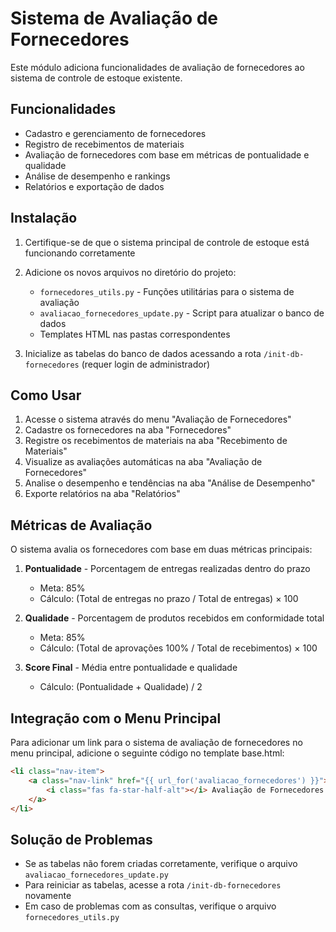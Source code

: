 # Sistema de Avaliação de Fornecedores

Este módulo adiciona funcionalidades de avaliação de fornecedores ao sistema de controle de estoque existente.

## Funcionalidades

- Cadastro e gerenciamento de fornecedores
- Registro de recebimentos de materiais
- Avaliação de fornecedores com base em métricas de pontualidade e qualidade
- Análise de desempenho e rankings
- Relatórios e exportação de dados

## Instalação

1. Certifique-se de que o sistema principal de controle de estoque está funcionando corretamente
2. Adicione os novos arquivos no diretório do projeto:
   - `fornecedores_utils.py` - Funções utilitárias para o sistema de avaliação
   - `avaliacao_fornecedores_update.py` - Script para atualizar o banco de dados
   - Templates HTML nas pastas correspondentes

3. Inicialize as tabelas do banco de dados acessando a rota `/init-db-fornecedores` (requer login de administrador)

## Como Usar

1. Acesse o sistema através do menu "Avaliação de Fornecedores"
2. Cadastre os fornecedores na aba "Fornecedores"
3. Registre os recebimentos de materiais na aba "Recebimento de Materiais"
4. Visualize as avaliações automáticas na aba "Avaliação de Fornecedores"
5. Analise o desempenho e tendências na aba "Análise de Desempenho"
6. Exporte relatórios na aba "Relatórios"

## Métricas de Avaliação

O sistema avalia os fornecedores com base em duas métricas principais:

1. **Pontualidade** - Porcentagem de entregas realizadas dentro do prazo
   - Meta: 85%
   - Cálculo: (Total de entregas no prazo / Total de entregas) × 100

2. **Qualidade** - Porcentagem de produtos recebidos em conformidade total
   - Meta: 85%
   - Cálculo: (Total de aprovações 100% / Total de recebimentos) × 100

3. **Score Final** - Média entre pontualidade e qualidade
   - Cálculo: (Pontualidade + Qualidade) / 2

## Integração com o Menu Principal

Para adicionar um link para o sistema de avaliação de fornecedores no menu principal, adicione o seguinte código no template base.html:

```html
<li class="nav-item">
    <a class="nav-link" href="{{ url_for('avaliacao_fornecedores') }}">
        <i class="fas fa-star-half-alt"></i> Avaliação de Fornecedores
    </a>
</li>
```

## Solução de Problemas

- Se as tabelas não forem criadas corretamente, verifique o arquivo `avaliacao_fornecedores_update.py`
- Para reiniciar as tabelas, acesse a rota `/init-db-fornecedores` novamente
- Em caso de problemas com as consultas, verifique o arquivo `fornecedores_utils.py` 